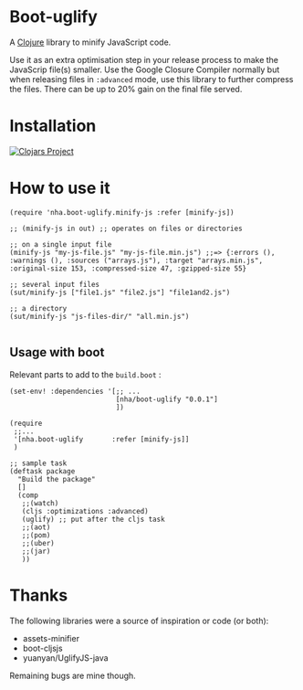 # Boot-uglify

A [Clojure](https://clojure.org/) library to minify JavaScript code.

Use it as an extra optimisation step in your release process to make the JavaScrip file(s) smaller.
Use the Google Closure Compiler normally but when releasing files in `:advanced` mode, use this library to further compress the files. There can be up to 20% gain on the final file served.


# Installation

[![Clojars Project](https://img.shields.io/clojars/v/nha/boot-uglify.svg)](https://clojars.org/nha/boot-uglify)


# How to use it


```
(require 'nha.boot-uglify.minify-js :refer [minify-js])

;; (minify-js in out) ;; operates on files or directories

;; on a single input file
(minify-js "my-js-file.js" "my-js-file.min.js") ;;=> {:errors (), :warnings (), :sources ("arrays.js"), :target "arrays.min.js", :original-size 153, :compressed-size 47, :gzipped-size 55}

;; several input files
(sut/minify-js ["file1.js" "file2.js"] "file1and2.js")

;; a directory
(sut/minify-js "js-files-dir/" "all.min.js")


```
## Usage with boot


Relevant parts to add to the `build.boot` :


```
(set-env! :dependencies '[;; ...
                          [nha/boot-uglify "0.0.1"]
                          ])

(require
 ;;...
 '[nha.boot-uglify       :refer [minify-js]]
 )

;; sample task
(deftask package
  "Build the package"
  []
  (comp
   ;;(watch)
   (cljs :optimizations :advanced)
   (uglify) ;; put after the cljs task
   ;;(aot)
   ;;(pom)
   ;;(uber)
   ;;(jar)
   ))

```

# Thanks

The following libraries were a source of inspiration or code (or both):

- assets-minifier
- boot-cljsjs
- yuanyan/UglifyJS-java

Remaining bugs are mine though.
